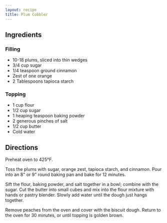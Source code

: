```yaml
---
layout: recipe
title: Plum Cobbler
---
```


## Ingredients


### Filling

* 10-18 plums, sliced into thin wedges
* 3/4 cup sugar
* 1/4 teaspoon ground cinnamon
* Zest of one orange
* 2 Tablespoons tapioca starch

### Topping

* 1 cup flour
* 1/2 cup sugar
* 1 heaping teaspoon baking powder
* 2 generous pinches of salt
* 1/2 cup butter
* Cold water

## Directions

Preheat oven to 425°F.

Toss the plums with sugar, orange zest, tapioca starch, and cinnamon.
Pour into an 8\" or 9\" round baking pan and bake for 12 minutes.

Sift the flour, baking powder, and salt together in a bowl; combine with
the sugar. Cut the butter into small cubes and mix into the flour
mixture with hands or pastry blender. Slowly add water until the dough
just hangs together.

Remove peaches from the oven and cover with the biscuit dough. Return to
the oven for 30 minutes, or until topping is golden brown.
